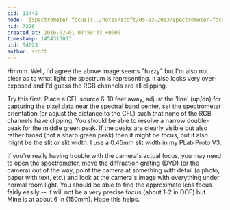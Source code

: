 ```yaml
---
cid: 13445
node: ![Spectrometer focus](../notes/stoft/05-03-2013/spectrometer-focus)
nid: 7226
created_at: 2016-02-01 07:50:33 +0000
timestamp: 1454313033
uid: 54025
author: stoft
---
```


Hmmm. Well, I'd agree the above image seems "fuzzy" but I'm also not clear as to what light the spectrum is representing. It also looks very over-exposed and I'd guess the RGB channels are all clipping.

Try this first: Place a CFL source 6-10 feet away, adjust the 'line' (up/dn) for capturing the pixel data near the spectral band center, set the spectrometer orientation (or adjust the distance to the CFL) such that none of the RGB channels have clipping. You should be able to resolve a narrow double-peak for the middle green peak. If the peaks are clearly visible but also rather broad (not a sharp green peak) then it might be focus, but it also might be the slit or slit width. I use a 0.45mm slit width in my PLab Proto V3.

If you're really having trouble with the camera's actual focus, you may need to open the spectrometer, move the diffraction grating (DVD) (or the camera) out of the way, point the camera at something with detail (a photo, paper with text, etc.) and look at the camera's image with everything under normal room light. You should be able to find the approximate lens focus fairly easily -- it will not be a very precise focus (about 1-2 in DOF) but. Mine is at about 6 in (150mm). Hope this helps.